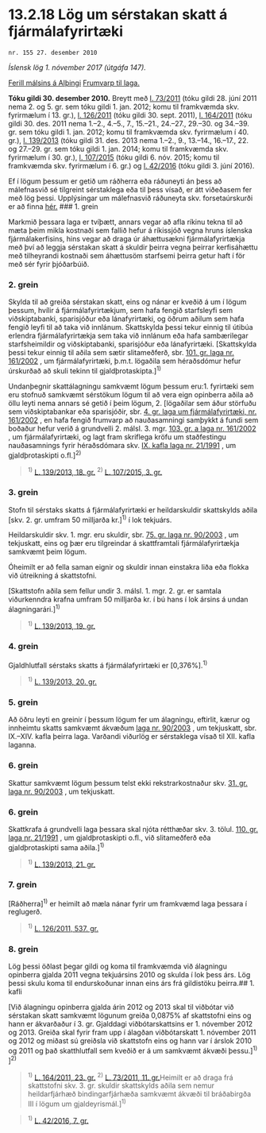 # 13.2.18 Lög um sérstakan skatt á fjármálafyrirtæki

`nr. 155 27. desember 2010`

_Íslensk lög 1. nóvember 2017 (útgáfa 147)._

[Ferill málsins á Alþingi](https://www.althingi.is/thingstorf/thingmalalistar-eftir-thingum/ferill/?ltg=139&mnr=196)
[Frumvarp til laga.](https://www.althingi.is/altext/139/s/0213.html)

**Tóku gildi 30. desember 2010.**
Breytt með
[l. 73/2011](https://althingi.is/altext/stjt/2011.073.html) (tóku gildi 28. júní 2011 nema 2. og 5. gr. sem tóku gildi 1. jan. 2012; komu til framkvæmda skv. fyrirmælum í 13. gr.),
[l. 126/2011](https://althingi.is/altext/stjt/2011.126.html) (tóku gildi 30. sept. 2011),
[l. 164/2011](https://althingi.is/altext/stjt/2011.164.html) (tóku gildi 30. des. 2011 nema 1.–2., 4.–5., 7., 15.–21., 24.–27., 29.–30. og 34.–39. gr. sem tóku gildi 1. jan. 2012; komu til framkvæmda skv. fyrirmælum í 40. gr.),
[l. 139/2013](https://althingi.is/altext/stjt/2013.139.html) (tóku gildi 31. des. 2013 nema 1.–2., 9., 13.–14., 16.–17., 22. og 27.–29. gr. sem tóku gildi 1. jan. 2014; komu til framkvæmda skv. fyrirmælum í 30. gr.),
[l. 107/2015](https://althingi.is/altext/stjt/2015.107.html) (tóku gildi 6. nóv. 2015; komu til framkvæmda skv. fyrirmælum í 6. gr.) og
[l. 42/2016](https://althingi.is/altext/stjt/2016.042.html) (tóku gildi 3. júní 2016).

Ef í lögum þessum er getið um ráðherra eða ráðuneyti án þess að málefnasvið sé tilgreint sérstaklega eða til þess vísað, er átt viðeðasem fer með lög þessi. Upplýsingar um málefnasvið ráðuneyta skv. forsetaúrskurði er að finna [hér.](2017015.md) ### 1. grein



Markmið þessara laga er tvíþætt, annars vegar að afla ríkinu tekna til að mæta þeim mikla kostnaði sem fallið hefur á ríkissjóð vegna hruns íslenska fjármálakerfisins, hins vegar að draga úr áhættusækni fjármálafyrirtækja með því að leggja sérstakan skatt á skuldir þeirra vegna þeirrar kerfisáhættu með tilheyrandi kostnaði sem áhættusöm starfsemi þeirra getur haft í för með sér fyrir þjóðarbúið.

### 2. grein



Skylda til að greiða sérstakan skatt, eins og nánar er kveðið á um í lögum þessum, hvílir á fjármálafyrirtækjum, sem hafa fengið starfsleyfi sem viðskiptabanki, sparisjóður eða lánafyrirtæki, og öðrum aðilum sem hafa fengið leyfi til að taka við innlánum. Skattskylda þessi tekur einnig til útibúa erlendra fjármálafyrirtækja sem taka við innlánum eða hafa sambærilegar starfsheimildir og viðskiptabanki, sparisjóður eða lánafyrirtæki. [Skattskylda þessi tekur einnig til aðila sem sætir slitameðferð, sbr. [101. gr. laga nr. 161/2002](2002161.md#G101) , um fjármálafyrirtæki, þ.m.t. lögaðila sem héraðsdómur hefur úrskurðað að skuli tekinn til gjaldþrotaskipta.]<sup>1)</sup> 

Undanþegnir skattálagningu samkvæmt lögum þessum eru:1. fyrirtæki sem eru stofnuð samkvæmt sérstökum lögum til að vera eign opinberra aðila að öllu leyti nema annars sé getið í þeim lögum,
2. [lögaðilar sem áður störfuðu sem viðskiptabankar eða sparisjóðir, sbr. [4. gr. laga um fjármálafyrirtæki, nr. 161/2002](2002161.md#G4) , en hafa fengið frumvarp að nauðasamningi samþykkt á fundi sem boðaður hefur verið á grundvelli 2. málsl. 3. mgr. [103. gr. a laga nr. 161/2002](2002161.md#G103a) , um fjármálafyrirtæki, og lagt fram skriflega kröfu um staðfestingu nauðasamnings fyrir héraðsdómara skv. [IX. kafla laga nr. 21/1991](1991021.md) , um gjaldþrotaskipti o.fl.]<sup>2)</sup> 

> <sup>1)</sup> [L. 139/2013, 18. gr.](https://althingi.is/altext/stjt/2013.139.html) <sup>2)</sup> [L. 107/2015, 3. gr.](https://althingi.is/altext/stjt/2015.107.html)

### 3. grein



Stofn til sérstaks skatts á fjármálafyrirtæki er heildarskuldir skattskylds aðila [skv. 2. gr. umfram 50 milljarða kr.]<sup>1)</sup> í lok tekjuárs.

Heildarskuldir skv. 1. mgr. eru skuldir, sbr. [75. gr. laga nr. 90/2003](2003090.md#G75) , um tekjuskatt, eins og þær eru tilgreindar á skattframtali fjármálafyrirtækja samkvæmt þeim lögum.

Óheimilt er að fella saman eignir og skuldir innan einstakra liða eða flokka við útreikning á skattstofni.

[Skattstofn aðila sem fellur undir 3. málsl. 1. mgr. 2. gr. er samtala viðurkenndra krafna umfram 50 milljarða kr. í bú hans í lok ársins á undan álagningarári.]<sup>1)</sup> 

> <sup>1)</sup> [L. 139/2013, 19. gr.](https://althingi.is/altext/stjt/2013.139.html)

### 4. grein



Gjaldhlutfall sérstaks skatts á fjármálafyrirtæki er [0,376%].<sup>1)</sup> 

> <sup>1)</sup> [L. 139/2013, 20. gr.](https://althingi.is/altext/stjt/2013.139.html)

### 5. grein



Að öðru leyti en greinir í þessum lögum fer um álagningu, eftirlit, kærur og innheimtu skatts samkvæmt ákvæðum [laga nr. 90/2003](2003090.md) , um tekjuskatt, sbr. IX.–XIV. kafla þeirra laga. Varðandi viðurlög er sérstaklega vísað til XII. kafla laganna.

### 6. grein



Skattur samkvæmt lögum þessum telst ekki rekstrarkostnaður skv. [31. gr. laga nr. 90/2003](2003090.md#G31) , um tekjuskatt.

### 6. grein

Skattkrafa á grundvelli laga þessara skal njóta rétthæðar skv. 3. tölul. [110. gr. laga nr. 21/1991](1991021.md#G110) , um gjaldþrotaskipti o.fl., við slitameðferð eða gjaldþrotaskipti sama aðila.]<sup>1)</sup> 

> <sup>1)</sup> [L. 139/2013, 21. gr.](https://althingi.is/altext/stjt/2013.139.html)

### 7. grein



[Ráðherra]<sup>1)</sup> er heimilt að mæla nánar fyrir um framkvæmd laga þessara í reglugerð.

> <sup>1)</sup> [L. 126/2011, 537. gr.](https://althingi.is/altext/stjt/2011.126.html)

### 8. grein



Lög þessi öðlast þegar gildi og koma til framkvæmda við álagningu opinberra gjalda 2011 vegna tekjuársins 2010 og skulda í lok þess árs. Lög þessi skulu koma til endurskoðunar innan eins árs frá gildistöku þeirra.## 1. kafli

[Við álagningu opinberra gjalda árin 2012 og 2013 skal til viðbótar við sérstakan skatt samkvæmt lögunum greiða 0,0875% af skattstofni eins og hann er ákvarðaður í 3. gr. Gjalddagi viðbótarskattsins er 1. nóvember 2012 og 2013. Greiða skal fyrir fram upp í álagðan viðbótarskatt 1. nóvember 2011 og 2012 og miðast sú greiðsla við skattstofn eins og hann var í árslok 2010 og 2011 og það skatthlutfall sem kveðið er á um samkvæmt ákvæði þessu.]<sup>1)</sup> ]<sup>2)</sup> 

> <sup>1)</sup> [L. 164/2011, 23. gr.](https://althingi.is/altext/stjt/2011.164.html) <sup>2)</sup> [L. 73/2011, 11. gr.](https://althingi.is/altext/stjt/2011.073.html)Heimilt er að draga frá skattstofni skv. 3. gr. skuldir skattskylds aðila sem nemur heildarfjárhæð bindingarfjárhæða samkvæmt ákvæði til bráðabirgða III í lögum um gjaldeyrismál.]<sup>1)</sup> 

> <sup>1)</sup> [L. 42/2016, 7. gr.](https://althingi.is/altext/stjt/2016.042.html)

